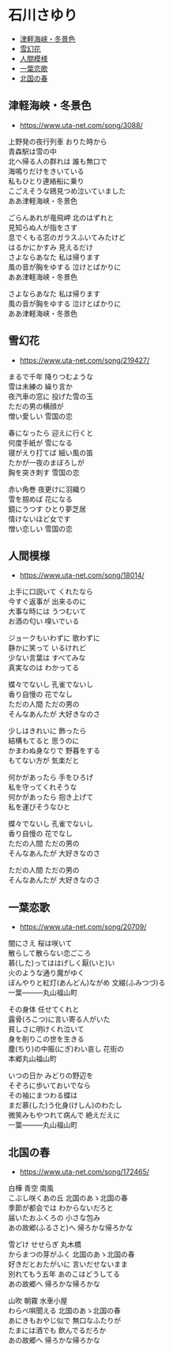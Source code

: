 
 # 石川さゆり <!-- omit in toc -->

- [津軽海峡・冬景色](#津軽海峡冬景色)
- [雪幻花](#雪幻花)
- [人間模様](#人間模様)
- [一葉恋歌](#一葉恋歌)
- [北国の春](#北国の春)


## 津軽海峡・冬景色

- https://www.uta-net.com/song/3088/

上野発の夜行列車 おりた時から<br>
青森駅は雪の中<br>
北へ帰る人の群れは 誰も無口で<br>
海鳴りだけをきいている<br>
私もひとり連絡船に乗り<br>
こごえそうな鴎見つめ泣いていました<br>
ああ津軽海峡・冬景色<br>

ごらんあれが竜飛岬 北のはずれと<br>
見知らぬ人が指をさす<br>
息でくもる窓のガラスふいてみたけど<br>
はるかにかすみ 見えるだけ<br>
さよならあなた 私は帰ります<br>
風の音が胸をゆする 泣けとばかりに<br>
ああ津軽海峡・冬景色<br>

さよならあなた 私は帰ります<br>
風の音が胸をゆする 泣けとばかりに<br>
ああ津軽海峡・冬景色<br>

## 雪幻花

- https://www.uta-net.com/song/219427/

まるで千年 降りつむような<br>
雪は未練の 繰り言か<br>
夜汽車の窓に 投げた雪の玉<br>
ただの男の横顔が<br>
憎い愛しい 雪国の恋<br>

春になったら 迎えに行くと<br>
何度手紙が 雪になる<br>
寝がえり打てば 細い風の笛<br>
たかが一夜のまぼろしが<br>
胸を突き刺す 雪国の恋<br>

赤い角巻 夜更けに羽織り<br>
雪を掴めば 花になる<br>
鏡にうつす ひとり夢芝居<br>
情けないほど女です<br>
憎い恋しい 雪国の恋<br>


## 人間模様

- https://www.uta-net.com/song/18014/

上手に口説いて くれたなら<br>
今すぐ返事が 出来るのに<br>
大事な時には うつむいて<br>
お酒の匂い 嗅いでいる<br>

ジョークもいわずに 歌わずに<br>
静かに笑って いるけれど<br>
少ない言葉は すべてみな<br>
真実なのは わかってる<br>

蝶々でないし 孔雀でないし<br>
香り自慢の 花でなし<br>
ただの人間 ただの男の<br>
そんなあんたが 大好きなのさ<br>

少しはきれいに 飾ったら<br>
結構もてると 思うのに<br>
かまわぬ身なりで 野暮をする<br>
もてない方が 気楽だと<br>

何かがあったら 手をひろげ<br>
私を守ってくれそうな<br>
何かがあったら 抱き上げて<br>
私を運びそうなひと<br>

蝶々でないし 孔雀でないし<br>
香り自慢の 花でなし<br>
ただの人間 ただの男の<br>
そんなあんたが 大好きなのさ<br>

ただの人間 ただの男の<br>
そんなあんたが 大好きなのさ<br>


## 一葉恋歌

- https://www.uta-net.com/song/20709/

闇にさえ 桜は咲いて<br>
散らして散らない恋ごころ<br>
慕(した)ってははげしく厭(いと)い<br>
火のような通り魔がゆく<br>
ぼんやりと紅灯(あんどん)ながめ 文綴(ふみつづ)る<br>
一葉―――丸山福山町<br>

その身体 任せてくれと<br>
露骨(ろこつ)に言い寄る人がいた<br>
貧しさに明けくれ泣いて<br>
身を削りこの世を生きる<br>
塵(ちり)の中賑(にぎ)わい哀し 花街の<br>
本郷丸山福山町<br>

いつの日か みどりの野辺を<br>
そぞろに歩いておいでなら<br>
その袖にまつわる蝶は<br>
まだ慕(した)う化身(けしん)のわたし<br>
微笑みもやつれて病んで 絶えだえに<br>
一葉―――丸山福山町<br>


## 北国の春

- https://www.uta-net.com/song/172465/

白樺 青空 南風<br>
こぶし咲くあの丘 北国のあゝ北国の春<br>
季節が都会では わからないだろと<br>
届いたおふくろの 小さな包み<br>
あの故郷(ふるさと)へ 帰ろかな帰ろかな<br>

雪どけ せせらぎ 丸木橋<br>
からまつの芽がふく 北国のあゝ北国の春<br>
好きだとおたがいに 言いだせないまま<br>
別れてもう五年 あのこはどうしてる<br>
あの故郷へ 帰ろかな帰ろかな<br>

山吹 朝霧 水車小屋<br>
わらべ唄聞える 北国のあゝ北国の春<br>
あにきもおやじ似で 無口なふたりが<br>
たまには酒でも 飲んでるだろか<br>
あの故郷へ 帰ろかな帰ろかな<br>
